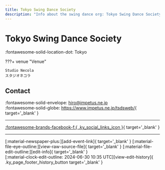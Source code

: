 ```yaml
---
title: Tokyo Swing Dance Society
description: "Info about the swing dance org: Tokyo Swing Dance Society."
---
```


# Tokyo Swing Dance Society

:fontawesome-solid-location-dot: Tokyo  


???+ venue "Venue"

    Studio Necola  
    スタジオネコラ  

## Contact

:fontawesome-solid-envelope: <hiro@impetus.ne.jp>  
:fontawesome-solid-globe: <https://www.impetus.ne.jp/tsdsweb/>{ target='_blank' }  

---

 [:fontawesome-brands-facebook-f:{ .ky_social_links_icon }](https://www.facebook.com/TokyoSwingDance){ target='_blank' }

---

<div class="ky_page_footer" markdown>
<div class="ky_page_footer_trailing" markdown="span">
[:material-newspaper-plus:][add-event-link]{ target='_blank' }
[:material-file-eye-outline:][view-raw-source-file]{ target='_blank' }
[:material-file-edit-outline:][edit-info]{ target='_blank' }
</div>
<div class="ky_page_footer_leading" markdown="span">
[:material-clock-edit-outline: 2024-06-30 10:35 UTC][view-edit-history]{ .ky_page_footer_history_button target='_blank' }
</div>
</div>

[add-event-link]: https://github.com/swingdance/events/issues/new?assignees=&labels=add+event&projects=&template=02-add_entity.yml&title=%5Bjp%5D%20%3CName%3E&region=jp&province=Tokyo&city=Tokyo&org_id=tokyo-swing-dance-society "Add Event"
[view-raw-source-file]: https://github.com/swingdance/orgs/blob/main/jp/tokyo-swing-dance-society.json "View Raw Source File"
[edit-info]: https://github.com/swingdance/orgs/issues/new?assignees=&labels=update+org&projects=&template=03-update_entity.yml&title=%5Bjp%5D%20Tokyo%20Swing%20Dance%20Society&region=jp&id=tokyo-swing-dance-society&name=Tokyo%20Swing%20Dance%20Society "Edit Info"

[view-edit-history]: https://github.com/swingdance/orgs/commits/main/jp/tokyo-swing-dance-society.json "View Edit History"
